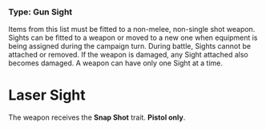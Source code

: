 ### Type: Gun Sight

Items from this list must be fitted to a non-melee, non-single shot weapon. Sights can be fitted to a weapon or moved to a new one when equipment is being assigned during the campaign turn. During battle, Sights cannot be attached or removed. If the weapon is damaged, any Sight attached also becomes damaged. A weapon can have only one Sight at a time.
# Laser Sight

The weapon receives the **Snap Shot** trait. **Pistol only**.
